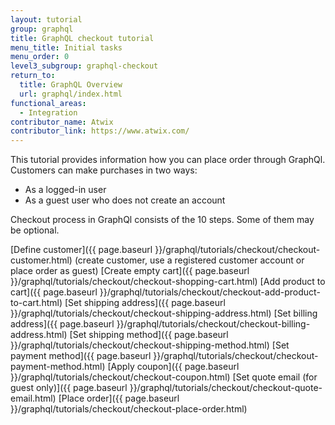 ```yaml
---
layout: tutorial
group: graphql
title: GraphQL checkout tutorial
menu_title: Initial tasks
menu_order: 0
level3_subgroup: graphql-checkout
return_to:
  title: GraphQL Overview
  url: graphql/index.html
functional_areas:
  - Integration
contributor_name: Atwix
contributor_link: https://www.atwix.com/
---
```


This tutorial provides information how you can place order through GraphQl. Customers can make purchases in two ways:
- As a logged-in user
- As a guest user who does not create an account

Checkout process in GraphQl consists of the 10 steps. Some of them may be optional.

[Define customer]({{ page.baseurl }}/graphql/tutorials/checkout/checkout-customer.html) (create customer, use a registered customer account or place order as guest)
[Create empty cart]({{ page.baseurl }}/graphql/tutorials/checkout/checkout-shopping-cart.html)
[Add product to cart]({{ page.baseurl }}/graphql/tutorials/checkout/checkout-add-product-to-cart.html)
[Set shipping address]({{ page.baseurl }}/graphql/tutorials/checkout/checkout-shipping-address.html)
[Set billing address]({{ page.baseurl }}/graphql/tutorials/checkout/checkout-billing-address.html)
[Set shipping method]({{ page.baseurl }}/graphql/tutorials/checkout/checkout-shipping-method.html)
[Set payment method]({{ page.baseurl }}/graphql/tutorials/checkout/checkout-payment-method.html)
[Apply coupon]({{ page.baseurl }}/graphql/tutorials/checkout/checkout-coupon.html)
[Set quote email (for guest only)]({{ page.baseurl }}/graphql/tutorials/checkout/checkout-quote-email.html)
[Place order]({{ page.baseurl }}/graphql/tutorials/checkout/checkout-place-order.html)
